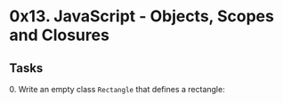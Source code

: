 <h1 class="gap">0x13. JavaScript - Objects, Scopes and Closures</h1>
<h2 class="gap">Tasks</h2>
<p>0. Write an empty class <code>Rectangle</code> that defines a rectangle:</p>
